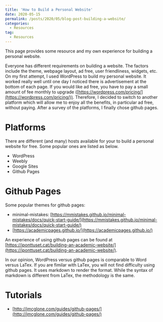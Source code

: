 ```yaml
---
title: 'How to Build a Personal Website'
date: 2020-05-15
permalink: /posts/2020/05/blog-post-building-a-website/
categories:
  - Resources
tag:
  - Resources
---
```


This page provides some resource and my own experience for building a personal website.

Everyone has different requirements on building a website. The factors include the theme, webpage layout, ad free, user friendliness, widgets, etc. On my first attempt, I used WordPress to build my personal website. It worked really well until one day I noticed there is advertisement at the bottom of each page. If you would like ad free, you have to pay a small amount of fee monthly to upgrade ([https://wordpress.com/pricing/](https://wordpress.com/pricing/)).
Therefore, I decided to switch to another platform which will allow me to enjoy all the benefits, in particular ad free, without paying.
After a survey of the platforms, I finally chose github pages.

# Platforms

There are different (and many) hosts available for your to build a personal website for free. Some popular ones are listed as below.

- WordPress
- Weebly
- Google Sites
- Github Pages

# Github Pages

Some popular themes for github pages:

- minimal-mistakes: [https://mmistakes.github.io/minimal-mistakes/docs/quick-start-guide/](https://mmistakes.github.io/minimal-mistakes/docs/quick-start-guide/)
- [https://academicpages.github.io/](https://academicpages.github.io/)

An experience of using github pages can be found at [https://jponttuset.cat/building-an-academic-website/](https://jponttuset.cat/building-an-academic-website/).

In our opinion, WordPress versus github pages is comparable to Word versus LaTex. If you are fimilar with LaTex, you will not find difficulty using github pages. It uses markdown to render the format. While the syntax of markdown is different from LaTex, the methodology is the same.

# Tutorials

- [http://jmcglone.com/guides/github-pages/](http://jmcglone.com/guides/github-pages/)
